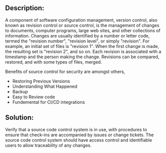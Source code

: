 ## Description:

A component of software configuration management, version control, also known
as revision control or source control, is the management of changes to documents,
computer programs, large web sites, and other collections of information.
Changes are usually identified by a number or letter code, termed the "revision number",
"revision level", or simply "revision". For example, an initial set of files
is "revision 1". When the first change is made, the resulting set is "revision 2",
and so on. Each revision is associated with a timestamp and the person making the
change. Revisions can be compared, restored, and with some types of files, merged.

Benefits of source control for security are amongst others,
- Restoring Previous Versions
- Understanding What Happened
- Backup
- Easy to Review code
- Fundemental for CI/CD integrations

## Solution:

Verify that a source code control system is in use, with procedures to
ensure that check-ins are accompanied by issues or change tickets. 
The source code control system should have access control and 
identifiable users to allow traceability of any changes.
